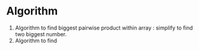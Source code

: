 # Algorithm

1. Algorithm to find biggest pairwise product within array :
simplify to find two biggest number.
2. Algorithm to find
